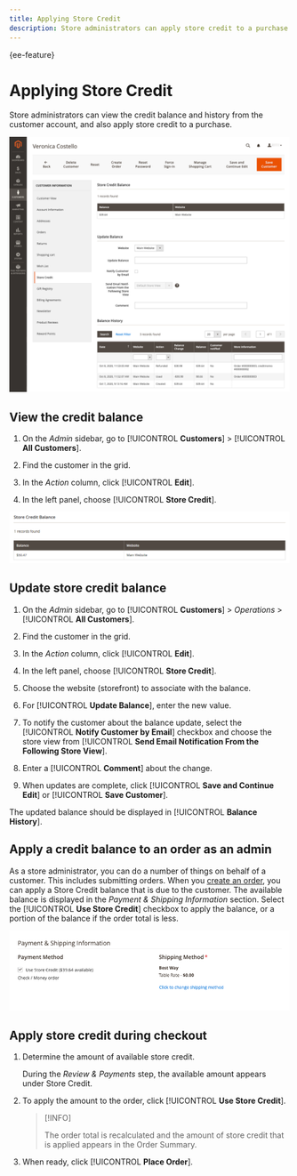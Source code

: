 ```yaml
---
title: Applying Store Credit
description: Store administrators can apply store credit to a purchase.
---
```


{ee-feature}

# Applying Store Credit

Store administrators can view the credit balance and history from the customer account, and also apply store credit to a purchase.

![Customer credit balance and history](assets/store-credit-balance-history.png)

## View the credit balance

1. On the _Admin_ sidebar, go to [!UICONTROL **Customers**] > [!UICONTROL **All Customers**].

1. Find the customer in the grid.

1. In the _Action_ column, click [!UICONTROL **Edit**].

1. In the left panel, choose [!UICONTROL **Store Credit**].

![Store Credit Balance](assets/store-credit-balance.png)

## Update store credit balance

1. On the _Admin_ sidebar, go to [!UICONTROL **Customers**] > _Operations_ > [!UICONTROL **All Customers**].

1. Find the customer in the grid.

1. In the _Action_ column, click [!UICONTROL **Edit**].

1. In the left panel, choose [!UICONTROL **Store Credit**].

1. Choose the website (storefront) to associate with the balance.

1. For [!UICONTROL **Update Balance**], enter the new value.

1. To notify the customer about the balance update, select the [!UICONTROL **Notify Customer by Email**] checkbox and choose the store view from [!UICONTROL **Send Email Notification From the Following Store View**].

1. Enter a [!UICONTROL **Comment**] about the change.

2. When updates are complete, click [!UICONTROL **Save and Continue Edit**] or [!UICONTROL **Save Customer**].

The updated balance should be displayed in [!UICONTROL **Balance History**].

## Apply a credit balance to an order as an admin

As a store administrator, you can do a number of things on behalf of a customer. This includes submitting orders. When you [create an order](../customers/customer-account-create-order.md), you can apply a Store Credit balance that is due to the customer. The available balance is displayed in the _Payment & Shipping Information_ section. Select the [!UICONTROL **Use Store Credit**] checkbox to apply the balance, or a portion of the balance if the order total is less.

![Apply the store credit balance to the order](assets/store-credit-apply.png)

## Apply store credit during checkout

1. Determine the amount of available store credit.

   During the _Review & Payments_ step, the available amount appears under Store Credit.

1. To apply the amount to the order, click [!UICONTROL **Use Store Credit**].

   >[!INFO]
   >
   > The order total is recalculated and the amount of store credit that is applied appears in the Order Summary.

1. When ready, click [!UICONTROL **Place Order**].
